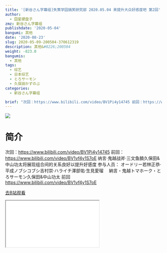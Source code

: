```yaml
---
title: '[新谷さん字幕组]失策学园搞笑研究部 2020.05.04 来提升大众好感度吧 第2回'
author:
  - 囧星硬盘子
zmz: 新谷さん字幕组
publishdate: '2020-05-04'
bangumi: 其他
date: '2020-08-23'
slug: 2020-05-09-200504-370612319
description: 其他&#8226;200504
weight: -823.0
bangumis:
  - 其他
tags:
  - 综艺
  - 日本综艺
  - とろサーモン
  - 久保田かずのぶ
categories:
  - 新谷さん字幕组

brief: "次回：https://www.bilibili.com/video/BV1Pi4y14745 前回：https://www.bilibili.com/video/BV1vf4y1S7oE 纳言·鬼越战斧·三文鱼腩久保田&中山功太将展现组合间的关系良好以提升好感度 参与人员： オードリー若林正恭·平成ノブシコブシ吉村崇·ハライチ澤部佑·生見愛瑠 納言・鬼越トマホーク・とろサーモン久保田&中山功太 前回 https://www.bilibili.com/video/BV1vf4y1S7oE"
---
```

![](https://raw.githubusercontent.com/tcgriffith/owaraisite/master/static/tmpimg/8e92ac91f0e71f7d6bdc20dac82c8e30d6d6d895.jpg.480.jpg)
# 简介  
次回：https://www.bilibili.com/video/BV1Pi4y14745
前回：https://www.bilibili.com/video/BV1vf4y1S7oE
纳言·鬼越战斧·三文鱼腩久保田&中山功太将展现组合间的关系良好以提升好感度 
参与人员： オードリー若林正恭·平成ノブシコブシ吉村崇·ハライチ澤部佑·生見愛瑠　 
納言・鬼越トマホーク・とろサーモン久保田&中山功太
前回 https://www.bilibili.com/video/BV1vf4y1S7oE  

[去B站观看](https://www.bilibili.com/video/av370612319/)
<div class ="resp-container"><iframe class="testiframe" src="//player.bilibili.com/player.html?aid=370612319"", scrolling="no", allowfullscreen="true" > </iframe></div> 
